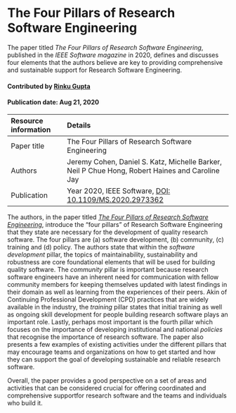 # The Four Pillars of Research Software Engineering

<!--deck text start-->
The paper titled *The Four Pillars of Research Software Engineering*, published in the *IEEE Software magazine* in 2020, defines and discusses four elements that the authors believe are key to providing comprehensive and sustainable support for Research Software Engineering. 
<!--deck text end-->

#### Contributed by [Rinku Gupta](https://github.com/rinkug)

#### Publication date: Aug 21, 2020

Resource information | Details
:--- | :--- 
Paper title  | The Four Pillars of Research Software Engineering
Authors | Jeremy Cohen, Daniel S. Katz, Michelle Barker, Neil P Chue Hong, Robert Haines and Caroline Jay
Publication | Year 2020, IEEE Software, [DOI: 10.1109/MS.2020.2973362](https://ieeexplore.ieee.org/document/8994167)

<!--body text start-->
The authors, in the paper titled *[The Four Pillars of Research Software Engineering](https://ieeexplore.ieee.org/document/8994167)*, introduce the “four pillars” of Research Software Engineering that they state are necessary for the development of quality research software.  The four pillars are (a) software development, (b) community, (c) training and  (d) policy. The authors state that within the *software development* pillar, the topics of maintainability, sustainability and robustness are core foundational elements that will be used for building quality software. The *community* pillar is important because research software engineers have an inherent need for communication with fellow community members for keeping themselves updated with latest findings in their domain as well as learning from the experiences of their peers. Akin of Continuing Professional Development (CPD) practices that are widely available in the industry, the *training* pillar states that initial training as well as ongoing skill development for people building research software plays an important role. Lastly, perhaps most important is the fourth pillar which focuses on the importance of  developing institutional and national *policies* that recognise the importance of research software. The paper also presents a few examples of existing activities under the different pillars that may encourage teams and organizations on how to get started and how they can support the  goal of developing sustainable and reliable research software. 

Overall, the paper provides a good perspective on  a set of areas and activities that can be considered crucial for offering coordinated and comprehensive supportfor research software and the teams and individuals who build it.
<!--deck text end-->
 
<!---
Publish: yes
Categories: collaboration, skills
Topics: projects and organizations
Level: 2
Prerequisites: none
Aggregate: none
--->
